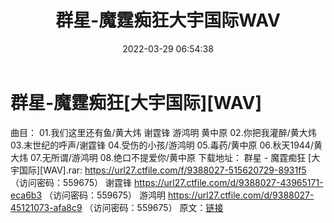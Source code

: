 ﻿---
title: 群星-魔霆痴狂大宇国际WAV
date: 2022-03-29 06:54:38
categories: WAV车载音乐、镜像
tags: 国语流行
---
# 群星-魔霆痴狂[大宇国际][WAV]

曲目：
01.我们这里还有鱼/黄大炜 谢霆锋 游鸿明 黄中原
02.你把我灌醉/黄大炜
03.末世纪的呼声/谢霆锋
04.受伤的小孩/游鸿明
05.毒药/黄中原
06.秋天1944/黄大炜
07.无所谓/游鸿明
08.绝口不提爱你/黄中原
下载地址：
群星 - 魔霆痴狂 [大宇国际][WAV].rar: https://url27.ctfile.com/f/9388027-515620729-8931f5
（访问密码：559675）
谢霆锋
https://url27.ctfile.com/d/9388027-43965171-eca6b3
（访问密码：559675）
游鸿明
https://url27.ctfile.com/d/9388027-45121073-afa8c9
（访问密码：559675）
原文：[链接](https://blog.sina.com.cn/s/blog_1647c7e7601030wfs.html)